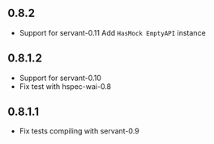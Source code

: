 0.8.2
-----

- Support for servant-0.11
    Add `HasMock EmptyAPI` instance

0.8.1.2
-------

- Support for servant-0.10
- Fix test with hspec-wai-0.8

0.8.1.1
-------

- Fix tests compiling with servant-0.9
